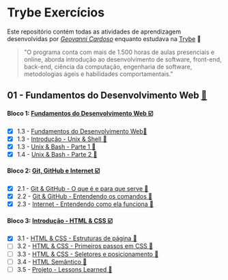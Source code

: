 # Trybe Exercícios

Este repositório contém todas as atividades de aprendizagem desenvolvidas por _[Geovanni Cardoso](https://www.linkedin.com/in/geovannicardoso/)_ enquanto estudava na [Trybe](https://www.betrybe.com/) :rocket:

>"O programa conta com mais de 1.500 horas de aulas presenciais e online, aborda introdução ao desenvolvimento de software, front-end, back-end, ciência da computação, engenharia de software, metodologias ágeis e habilidades comportamentais."

## 01 - Fundamentos do Desenvolvimento Web [:link:](https://github.com/gehmac/trybe-exercicios/tree/main/01_fundamentos)
#### Bloco 1: [Fundamentos do Desenvolvimento Web :ballot_box_with_check:](https://github.com/gehmac/trybe-exercicios/tree/main/01_fundamentos/Bloco_01)
- [x] 1.3 - [Fundamentos do Desenvolvimento Web:link:]()
- [x] 1.3 - [Introdução - Unix & Shell :link:]()
- [x] 1.3 - [Unix & Bash - Parte 1 :link:]()
- [x] 1.4 - [Unix & Bash - Parte 2 :link:]()

#### Bloco 2: [Git, GitHub e Internet :ballot_box_with_check:]()
- [x] 2.1 - [Git & GitHub  - O que é e para que serve :link:]()
- [x] 2.2 - [Git & GitHub - Entendendo os comandos :link:]()
- [x] 2.3 - [Internet - Entendendo como ela funciona :link:]()

#### Bloco 3: [Introdução - HTML & CSS :ballot_box_with_check:](https://github.com/gehmac/trybe-exercicios/tree/main/01_fundamentos/Bloco_03)
- [x] 3.1 - [HTML & CSS - Estruturas de página :link:](https://github.com/gehmac/trybe-exercicios/tree/main/01_fundamentos/Bloco_03/Dia_01.01) 
- [ ] 3.2 - [HTML & CSS - Primeiros passos em CSS :link:]()
- [ ] 3.3 - [HTML & CSS - Seletores e posicionamento :link:]()
- [ ] 3.4 - [HTML Semântico :link:]()
- [ ] 3.5 - [Projeto - Lessons Learned :link:]()